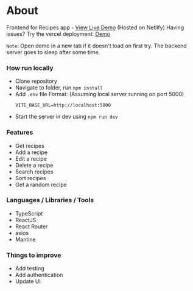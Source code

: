 # About

Frontend for Recipes app - [View Live Demo](https://nlrecipesv2.netlify.app/) (Hosted on Netlify)
Having issues? Try the vercel deployment: [Demo](https://recipes-frontend-v2.vercel.app/)

`Note`: Open demo in a new tab if it doesn't load on first try. The backend server goes to sleep after some time.

### How run locally

- Clone repository
- Navigate to folder, run `npm install`
- Add `.env` file
  Format: (Assuming local server running on port 5000)
  ```
  VITE_BASE_URL=http://localhost:5000
  ```
- Start the server in dev using `npm run dev`

### Features

- Get recipes
- Add a recipe
- Edit a recipe
- Delete a recipe
- Search recipes
- Sort recipes
- Get a random recipe

### Languages / Libraries / Tools

- TypeScript
- ReactJS
- React Router
- axios
- Mantine

### Things to improve

- Add testing
- Add authentication
- Update UI
